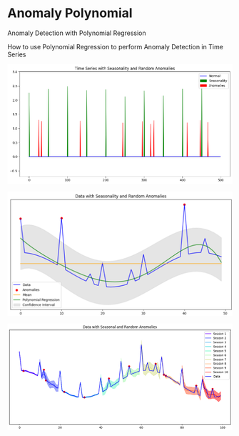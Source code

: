 # Anomaly Polynomial
Anomaly Detection with Polynomial Regression

How to use Polynomial Regression to perform Anomaly Detection in Time Series

![img1](https://github.com/EquinetPaul/EquinetPaul/blob/main/anomalies.png?raw=true)

![img2](https://github.com/EquinetPaul/EquinetPaul/blob/main/anomalies4.png?raw=true)

![img3](https://github.com/EquinetPaul/EquinetPaul/blob/main/anomalies_full.png?raw=true)
